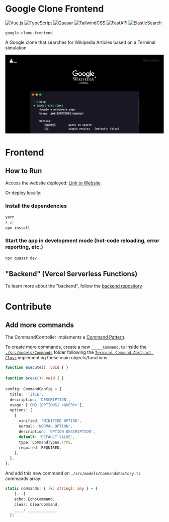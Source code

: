 # Google Clone Frontend

![Vue.js](https://img.shields.io/badge/vuejs-%2335495e.svg?style=for-the-badge&logo=vuedotjs&logoColor=%234FC08D)
![TypeScript](https://img.shields.io/badge/typescript-%23007ACC.svg?style=for-the-badge&logo=typescript&logoColor=white)
![Quasar](https://img.shields.io/badge/Quasar-16B7FB?style=for-the-badge&logo=quasar&logoColor=black)
![TailwindCSS](https://img.shields.io/badge/tailwindcss-%2338B2AC.svg?style=for-the-badge&logo=tailwind-css&logoColor=white)
![FastAPI](https://img.shields.io/badge/FastAPI-005571?style=for-the-badge&logo=fastapi)
![ElasticSearch](https://img.shields.io/badge/-ElasticSearch-005571?style=for-the-badge&logo=elasticsearch)

`google-clone-frontend`

A Google clone that searches for Wikipedia Articles based on a Terminal simulation

[![image](./src/assets/printscreen.jpg)](https://google-clone-frontend.vercel.app/#/)

# Frontend

## How to Run

Access the website deployed: [Link to Website](https://google-clone-frontend.vercel.app/#/)

Or deploy locally:

### Install the dependencies

```bash
yarn
# or
npm install
```

### Start the app in development mode (hot-code reloading, error reporting, etc.)

```bash
npx quasar dev
```

## "Backend" (Vercel Serverless Functions)

To learn more about the "backend", follow the
[backend repository](https://github.com/megomes/google_clone_backend_node)

# Contribute

## Add more commands

The CommandController implements a [Command Pattern](https://refactoring.guru/design-patterns/command).

To create more commands, create a new `_____Command.ts` inside the [`./src/models/Commands`](./src/models/Commands/) folder following the [`Terminal Command Abstract Class`](./src/models/TerminalCommandAbstract.ts) implementing these main objects/functions:

```ts
function execute(): void { }

function break(): void { }

config: CommandConfig = {
  title: 'TITLE',
  description: 'DESCRIPTION',
  usage: ['CMD [OPTIONS] <QUERY>'],
  options: [
    {
      minified: 'MINIFIED OPTION',
      normal: 'NORMAL OPTION',
      description: 'OPTION DESCRIPTION',
      default: 'DEFAULT VALUE',
      type: CommandTypes.TYPE,
      required: REQUIRED,
    },
  ],
};

```

And add this new command on `./src/models/CommandsFactory.ts` commands array:

```typescript
static commands: { [k: string]: any } = {
    [...]
    echo: EchoCommand,
    clear: ClearCommand,
    ____: _____________
  };

```
